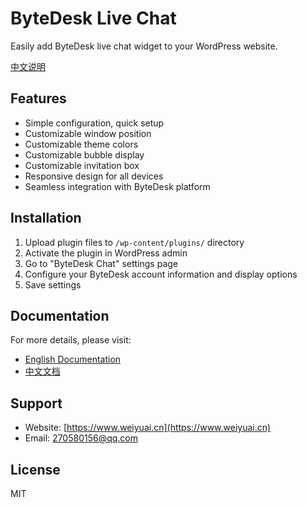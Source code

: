 <!--
 * @Author: jackning 270580156@qq.com
 * @Date: 2025-01-22 11:03:48
 * @LastEditors: jackning 270580156@qq.com
 * @LastEditTime: 2025-01-22 11:21:53
 * @Description: bytedesk.com https://github.com/Bytedesk/bytedesk
 *   Please be aware of the BSL license restrictions before installing Bytedesk IM – 
 *  selling, reselling, or hosting Bytedesk IM as a service is a breach of the terms and automatically terminates your rights under the license. 
 *  仅支持企业内部员工自用，严禁私自用于销售、二次销售或者部署SaaS方式销售 
 *  Business Source License 1.1: https://github.com/Bytedesk/bytedesk/blob/main/LICENSE 
 *  contact: 270580156@qq.com 
 * 联系：270580156@qq.com
 * Copyright (c) 2025 by bytedesk.com, All Rights Reserved. 
-->
# ByteDesk Live Chat

Easily add ByteDesk live chat widget to your WordPress website.

[中文说明](readme.zh.md)

## Features

* Simple configuration, quick setup
* Customizable window position
* Customizable theme colors
* Customizable bubble display
* Customizable invitation box
* Responsive design for all devices 
* Seamless integration with ByteDesk platform

## Installation

1. Upload plugin files to `/wp-content/plugins/` directory
2. Activate the plugin in WordPress admin
3. Go to "ByteDesk Chat" settings page
4. Configure your ByteDesk account information and display options
5. Save settings

## Documentation

For more details, please visit:

* [English Documentation](https://www.weiyuai.cn/docs/)
* [中文文档](https://www.weiyuai.cn/docs/zh-CN/)

## Support

* Website: [https://www.weiyuai.cn](https://www.weiyuai.cn)
* Email: <270580156@qq.com>

## License

MIT
